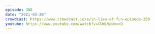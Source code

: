 ```yaml
---
episode: 358
date: "2021-03-20"
crowdcast: https://www.crowdcast.io/e/in-lieu-of-fun-episode-250
youtube: https://www.youtube.com/watch?v=CUWL9pUvxdQ
---
```


